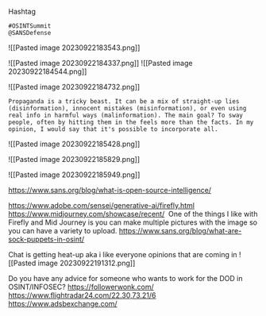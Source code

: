 Hashtag 
```
#OSINTSummit 
@SANSDefense
```

![[Pasted image 20230922183543.png]]

![[Pasted image 20230922184337.png]]
![[Pasted image 20230922184544.png]]

![[Pasted image 20230922184732.png]]


```
Propaganda is a tricky beast. It can be a mix of straight-up lies (disinformation), innocent mistakes (misinformation), or even using real info in harmful ways (malinformation). The main goal? To sway people, often by hitting them in the feels more than the facts. In my opinion, I would say that it's possible to incorporate all.
```

![[Pasted image 20230922185428.png]]

![[Pasted image 20230922185829.png]]

![[Pasted image 20230922185949.png]]

https://www.sans.org/blog/what-is-open-source-intelligence/

https://www.adobe.com/sensei/generative-ai/firefly.html
https://www.midjourney.com/showcase/recent/
 One of the things I like with Firefly and Mid Journey is you can make multiple pictures with the image so you can have a variety to upload.
https://www.sans.org/blog/what-are-sock-puppets-in-osint/

Chat is getting heat-up aka i like everyone opinions that are coming in
![[Pasted image 20230922191312.png]]

  
Do you have any advice for someone who wants to work for the DOD in OSINT/INFOSEC?
https://followerwonk.com/
https://www.flightradar24.com/22.30,73.21/6
https://www.adsbexchange.com/
